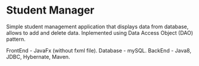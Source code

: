 # Student Manager
Simple student management application that displays data from database, allows to add and delete data.
Inplemented using Data Access Object (DAO) pattern.

FrontEnd - JavaFx (without fxml file). Database - mySQL. BackEnd - Java8, JDBC, Hybernate, Maven.
